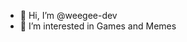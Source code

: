 - 👋 Hi, I’m @weegee-dev
- 👀 I’m interested in Games and Memes
<!-- - 🌱 I’m currently learning C#

- 📫 How to reach me weegee dev#8125 on Discord

<!---
weegee-dev/weegee-dev is a ✨ special ✨ repository because its `README.md` (this file) appears on your GitHub profile.
You can click the Preview link to take a look at your changes.
--->
